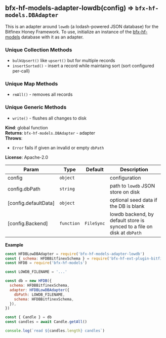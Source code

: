 <a name="bfx-hf-models-adapter-lowdb"></a>

## bfx-hf-models-adapter-lowdb(config) ⇒ <code>bfx-hf-models.DBAdapter</code>
This is an adapter around `lowdb` (a lodash-powered JSON database) for the
Bitfinex Honey Framework. To use, initialize an instance of the
[bfx-hf-models](https://github.com/bitfinexcom/bfx-hf-models) database with it as an adapter.

### Unique Collection Methods
* `bulkUpsert()` like `upsert()` but for multiple records
* `insertSorted()` - insert a record while maintaing sort (sort configured
  per-call)

### Unique Map Methods
* `rmAll()` - removes all records

### Unique Generic Methods
* `write()` - flushes all changes to disk

**Kind**: global function  
**Returns**: <code>bfx-hf-models.DBAdapter</code> - adapter  
**Throws**:

- <code>Error</code> fails if given an invalid or empty `dbPath`

**License**: Apache-2.0  

| Param | Type | Default | Description |
| --- | --- | --- | --- |
| config | <code>object</code> |  | configuration |
| config.dbPath | <code>string</code> |  | path to `lowdb` JSON store on disk |
| [config.defaultData] | <code>object</code> |  | optional seed data if the DB is blank |
| [config.Backend] | <code>function</code> | <code>FileSync</code> | lowdb backend, by default   store is synced to a file on disk at `dbPath` |

**Example**  
```js
const HFDBLowDBAdapter = require('bfx-hf-models-adapter-lowdb')
const { schema: HFDBBitfinexSchema } = require('bfx-hf-ext-plugin-bitfinex')
const HFDB = require('bfx-hf-models')

const LOWDB_FILENAME = '...'

const db = new HFDB({
  schema: HFDBBitfinexSchema,
  adapter: HFDBLowDBAdapter({
    dbPath: LOWDB_FILENAME,
    schema: HFDBBitfinexSchema,
  }),
})

const { Candle } = db
const candles = await Candle.getAll()

console.log(`read ${candles.length} candles`)
```
